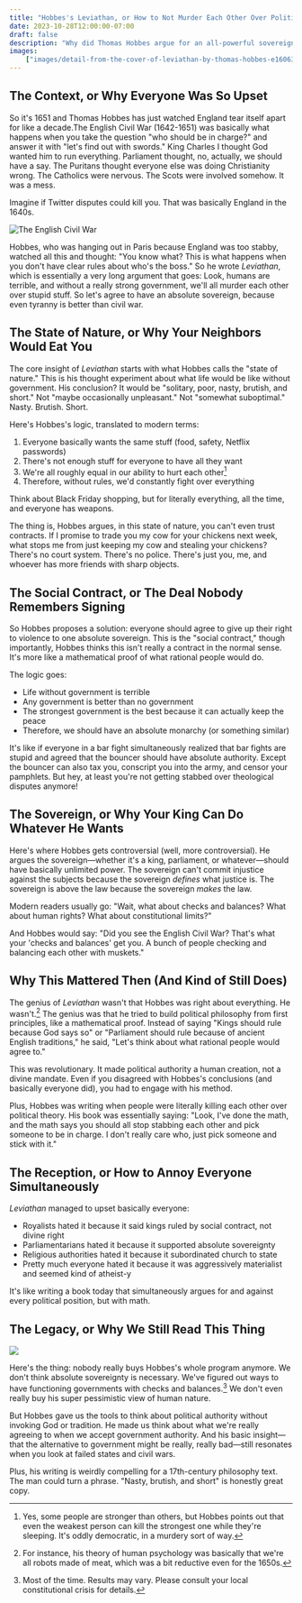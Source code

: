 ```yaml
---
title: "Hobbes's Leviathan, or How to Not Murder Each Other Over Politics"
date: 2023-10-28T12:00:00-07:00
draft: false
description: "Why did Thomas Hobbes argue for an all-powerful sovereign? A deep dive into the English Civil War, the 'nasty, brutish, and short' state of nature, and the book that annoyed everyone."
images:
    ["images/detail-from-the-cover-of-leviathan-by-thomas-hobbes-e1606300942498.webp"]
---
```


## The Context, or Why Everyone Was So Upset

So it's 1651 and Thomas Hobbes has just watched England tear itself apart for like a decade.The English Civil War (1642-1651)[](https://www.britannica.com/event/English-Civil-Wars) was basically what happens when you take the question "who should be in charge?" and answer it with "let's find out with swords." King Charles I thought God wanted him to run everything. Parliament thought, no, actually, we should have a say. The Puritans thought everyone else was doing Christianity wrong. The Catholics were nervous. The Scots were involved somehow. It was a mess.

Imagine if Twitter disputes could kill you. That was basically England in the 1640s.

![The English Civil War](/images/eng-civil-war.webp)

Hobbes, who was hanging out in Paris because England was too stabby, watched all this and thought: "You know what? This is what happens when you don't have clear rules about who's the boss." So he wrote _Leviathan_, which is essentially a very long argument that goes: Look, humans are terrible, and without a really strong government, we'll all murder each other over stupid stuff. So let's agree to have an absolute sovereign, because even tyranny is better than civil war.

## The State of Nature, or Why Your Neighbors Would Eat You

The core insight of _Leviathan_ starts with what Hobbes calls the "state of nature[](https://plato.stanford.edu/entries/hobbes-moral/)." This is his thought experiment about what life would be like without government. His conclusion? It would be "solitary, poor, nasty, brutish, and short." Not "maybe occasionally unpleasant." Not "somewhat suboptimal." Nasty. Brutish. Short.

Here's Hobbes's logic, translated to modern terms:

1. Everyone basically wants the same stuff (food, safety, Netflix passwords)
2. There's not enough stuff for everyone to have all they want
3. We're all roughly equal in our ability to hurt each other[^1]
4. Therefore, without rules, we'd constantly fight over everything

Think about Black Friday shopping, but for literally everything, all the time, and everyone has weapons.

The thing is, Hobbes argues, in this state of nature, you can't even trust contracts. If I promise to trade you my cow for your chickens next week, what stops me from just keeping my cow and stealing your chickens? There's no court system. There's no police. There's just you, me, and whoever has more friends with sharp objects.

## The Social Contract, or The Deal Nobody Remembers Signing

So Hobbes proposes a solution: everyone should agree to give up their right to violence to one absolute sovereign. This is the "social contract[](https://iep.utm.edu/soc-cont/)," though importantly, Hobbes thinks this isn't really a contract in the normal sense. It's more like a mathematical proof of what rational people would do.

The logic goes:

- Life without government is terrible
- Any government is better than no government
- The strongest government is the best because it can actually keep the peace
- Therefore, we should have an absolute monarchy (or something similar)

It's like if everyone in a bar fight simultaneously realized that bar fights are stupid and agreed that the bouncer should have absolute authority. Except the bouncer can also tax you, conscript you into the army, and censor your pamphlets. But hey, at least you're not getting stabbed over theological disputes anymore!

## The Sovereign, or Why Your King Can Do Whatever He Wants

Here's where Hobbes gets controversial (well, more controversial). He argues the sovereign—whether it's a king, parliament, or whatever—should have basically unlimited power. The sovereign can't commit injustice against the subjects because the sovereign _defines_ what justice is. The sovereign is above the law because the sovereign _makes_ the law.

Modern readers usually go: "Wait, what about checks and balances? What about human rights? What about constitutional limits?"

And Hobbes would say: "Did you see the English Civil War? That's what your 'checks and balances' get you. A bunch of people checking and balancing each other with muskets."

## Why This Mattered Then (And Kind of Still Does)

The genius of _Leviathan_ wasn't that Hobbes was right about everything. He wasn't.[^2] The genius was that he tried to build political philosophy from first principles, like a mathematical proof. Instead of saying "Kings should rule because God says so" or "Parliament should rule because of ancient English traditions," he said, "Let's think about what rational people would agree to."

This was revolutionary. It made political authority a human creation, not a divine mandate. Even if you disagreed with Hobbes's conclusions (and basically everyone did), you had to engage with his method.

Plus, Hobbes was writing when people were literally killing each other over political theory. His book was essentially saying: "Look, I've done the math, and the math says you should all stop stabbing each other and pick someone to be in charge. I don't really care who, just pick someone and stick with it."

## The Reception, or How to Annoy Everyone Simultaneously

_Leviathan_ managed to upset basically everyone:

- Royalists hated it because it said kings ruled by social contract, not divine right
- Parliamentarians hated it because it supported absolute sovereignty[](https://en.wikipedia.org/wiki/Absolute_monarchy)
- Religious authorities hated it because it subordinated church to state
- Pretty much everyone hated it because it was aggressively materialist and seemed kind of atheist-y

It's like writing a book today that simultaneously argues for and against every political position, but with math.

## The Legacy, or Why We Still Read This Thing

![](/images/detail-from-the-cover-of-leviathan-by-thomas-hobbes-e1606300942498.webp)

Here's the thing: nobody really buys Hobbes's whole program anymore. We don't think absolute sovereignty is necessary. We've figured out ways to have functioning governments with checks and balances.[^3] We don't even really buy his super pessimistic view of human nature.

But Hobbes gave us the tools to think about political authority without invoking God or tradition. He made us think about what we're really agreeing to when we accept government authority. And his basic insight—that the alternative to government might be really, really bad—still resonates when you look at failed states and civil wars.

Plus, his writing is weirdly compelling for a 17th-century philosophy text. The man could turn a phrase. "Nasty, brutish, and short" is honestly great copy.

[^1]: Yes, some people are stronger than others, but Hobbes points out that even the weakest person can kill the strongest one while they're sleeping. It's oddly democratic, in a murdery sort of way.

[^2]: For instance, his theory of human psychology was basically that we're all robots made of meat, which was a bit reductive even for the 1650s.

[^3]: Most of the time. Results may vary. Please consult your local constitutional crisis for details.

